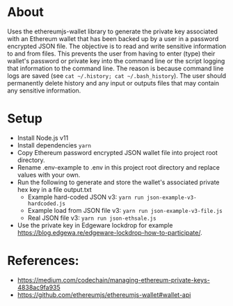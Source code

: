 # About

Uses the ethereumjs-wallet library to generate the private key associated with an Ethereum wallet that has been
backed up by a user in a password encrypted JSON file.
The objective is to read and write sensitive information to and from files.
This prevents the user from having to enter (type) their wallet's password or private key into the command line
or the script logging that information to the command line.
The reason is because command line logs are saved (see `cat ~/.history; cat ~/.bash_history`).
The user should permanently delete history and any input or outputs files that may contain any sensitive information.

# Setup

* Install Node.js v11
* Install dependencies `yarn`
* Copy Ethereum password encrypted JSON wallet file into project root directory.
* Rename .env-example to .env in this project root directory and replace values with your own.
* Run the following to generate and store the wallet's associated private hex key in a file output.txt
  * Example hard-coded JSON v3: `yarn run json-example-v3-hardcoded.js`
  * Example load from JSON file v3: `yarn run json-example-v3-file.js`
  * Real JSON file v3: `yarn run json-ethsale.js`
* Use the private key in Edgeware lockdrop for example https://blog.edgewa.re/edgeware-lockdrop-how-to-participate/. 

# References:

* https://medium.com/codechain/managing-ethereum-private-keys-4838ac9fa935
* https://github.com/ethereumjs/ethereumjs-wallet#wallet-api